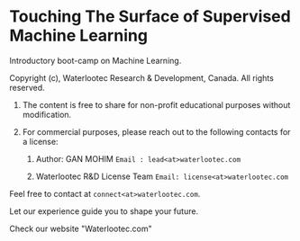 # Touching The Surface of Supervised Machine Learning 
Introductory boot-camp on Machine Learning. 

Copyright (c), Waterlootec Research & Development, Canada. All rights reserved.

1. The content is free to share for non-profit educational purposes without modification. 

2. For commercial purposes, please reach out to the following contacts for a license:

    1. Author: GAN MOHIM
       `Email : lead<at>waterlootec.com`
       
    2. Waterlootec R&D License Team
       `Email: license<at>waterlootec.com`
       
Feel free to contact at `connect<at>waterlootec.com`.

Let our experience guide you to shape your future.

Check our website "Waterlootec.com"
